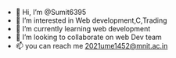 - 👋 Hi, I’m @Sumit6395
- 👀 I’m interested in Web development,C,Trading
- 🌱 I’m currently learning web development
- 💞️ I’m looking to collaborate on web Dev team
- 📫 you can reach me 2021ume1452@mnit.ac.in

<!---
Sumit6395/Sumit6395 is a ✨ special ✨ repository because its `README.md` (this file) appears on your GitHub profile.
You can click the Preview link to take a look at your changes.
--->
